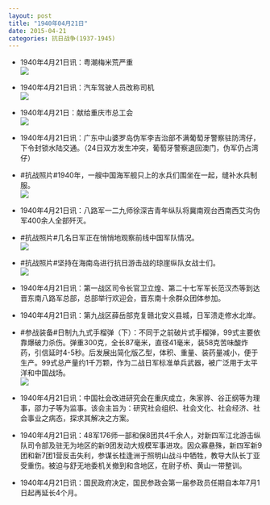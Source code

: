 ```yaml
---
layout: post
title: "1940年04月21日"
date: 2015-04-21
categories: 抗日战争(1937-1945)
---
```


<meta name="referrer" content="no-referrer" />

- 1940年4月21日讯：粤潮梅米荒严重 <br/><img src="https://ww3.sinaimg.cn/large/aca367d8jw1erdk91s88yj20az0em75j.jpg" />

- 1940年4月21日讯：汽车驾驶人员改称司机 <br/><img src="https://ww4.sinaimg.cn/large/aca367d8jw1erdiig1f8uj20a807paaz.jpg" />

- 1940年4月21日：献给重庆市总工会 <br/><img src="https://ww4.sinaimg.cn/large/aca367d8jw1erdgsf8ze1j21280hl0zc.jpg" />

- 1940年4月21日讯：广东中山婆罗岛伪军李吉治部不满葡萄牙警察驻防湾仔，下令封锁水陆交通。（24日双方发生冲突，葡萄牙警察退回澳门，伪军仍占湾仔） 

- #抗战照片#1940年，一艘中国海军舰只上的水兵们围坐在一起，缝补水兵制服。 <br/><img src="https://ww3.sinaimg.cn/large/aca367d8jw1erdapnoqmtj20m70fzwhf.jpg" />

- 1940年4月21日讯：八路军一二九师徐深吉青年纵队将冀南观台西南西艾沟伪军400余人全部歼灭。 

- #抗战照片#几名日军正在悄悄地观察前线中国军队情况。 <br/><img src="https://ww1.sinaimg.cn/large/aca367d8jw1erd78jz6x9j20jg0eltak.jpg" />

- #抗战照片#坚持在海南岛进行抗日游击战的琼崖纵队女战士们。 <br/><img src="https://ww4.sinaimg.cn/large/aca367d8jw1erd5ihhagdj20i20b8juz.jpg" />

- 1940年4月21日讯：第一战区司令长官卫立煌、第二十七军军长范汉杰等到达晋东南八路军总部，总部举行欢迎会，晋东南十余群众团体参加。 

- 1940年4月21日讯：第九战区薛岳部克复赣北安义县城，日军溃走修水北岸。 

- #参战装备#日制九九式手榴弹（下）：不同于之前破片式手榴弹，99式主要依靠爆破力杀伤。弹重300克，全长87毫米，直径41毫米，装58克苦味酸炸药，引信延时4-5秒。后发展出简化版乙型，体积、重量、装药量减小，便于生产。99式总产量约1千万颗，作为二战日军标准单兵武器，被广泛用于太平洋和中国战场。 <br/><img src="https://ww3.sinaimg.cn/large/aca367d8jw1ercykgmhynj207s0q1771.jpg" />

- 1940年4月21日讯：中国社会改进研究会在重庆成立，朱家骅、谷正纲等为理事，邵力子等为监事。该会主旨为：研究社会组织、社会文化、社会经济、社会事业之病态，探求其解决之方案。 

- 1940年4月21日讯：48军176师一部和保8团共4千余人，对新四军江北游击纵队司令部及驻无为地区的新9团发动大规模军事进攻。因众寡悬殊，新四军新9团和新7团1营反击失利，参谋长桂逢洲于照明山战斗中牺牲，教导大队长丁亚受重伤。被迫与舒无地委机关撤到和含地区，在尉子桥、黄山一带整训。 

- 1940年4月21日讯：国民政府决定，国民参政会第一届参政员任期自本年7月1日起再延长4个月。 

